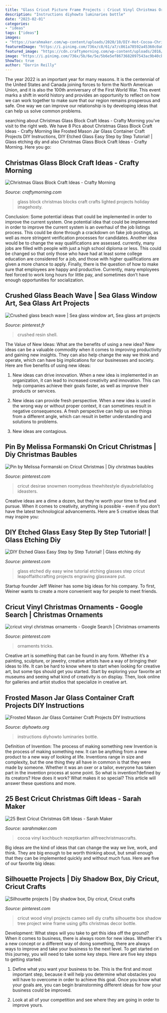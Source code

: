 ```yaml
---
title: "Glass Cricut Picture Frame Projects : Cricut Vinyl Christmas Ornaments"
description: "Instructions diyhowto luminaries bottle"
date: "2023-02-01"
categories:
- "ideas"
tags: ["ideas"]
images:
- "https://sarahmaker.com/wp-content/uploads/2020/10/DIY-Hot-Cocoa-Christmas-Mug-Gift.jpg"
featuredImage: "https://i.pinimg.com/736x/c8/61/a7/c861a78592a45360c0a0b7d8b4fa5faa.jpg"
featured_image: "https://cdn.craftymorning.com/wp-content/uploads/2016/08/christmas-glass-block-crafts.png"
image: "https://i.pinimg.com/736x/5b/6e/5e/5b6e5ef8673682097543ac9b40cb1d63.jpg"
ShowToc: true
author: "Darrin Reilly"
---
```



The year 2022 is an important year for many reasons. It is the centennial of the United States and Canada joining forces to form the North American Union, and it is also the 100th anniversary of the First World War. This event marks a shift in world history and provides an opportunity to reflect on how we can work together to make sure that our region remains prosperous and safe. One way we can improve our relationship is by developing ideas that can help us solve common problems.

	

		
searching about Christmas Glass Block Craft Ideas - Crafty Morning you've visit to the right web. We have 8 Pics about Christmas Glass Block Craft Ideas - Crafty Morning like Frosted Mason Jar Glass Container Craft Projects DIY Instructions, DIY Etched Glass Easy Step by Step Tutorial! | Glass etching diy and also Christmas Glass Block Craft Ideas - Crafty Morning. Here you go:
		
    
## Christmas Glass Block Craft Ideas - Crafty Morning

<img loading=lazy src="https://cdn.craftymorning.com/wp-content/uploads/2016/08/christmas-glass-block-crafts.png" onerror="this.onerror=null;this.src='https://tse3.mm.bing.net/th?id=OIP.5bfqAC1HvROFH_FMQ0t5NgHaHa&amp;pid=15.1';" alt="Christmas Glass Block Craft Ideas - Crafty Morning">

_Source: craftymorning.com_

>glass block christmas blocks craft crafts lighted projects holiday imagehosty. 

	

Conclusion: Some potential ideas that could be implemented in order to improve the current system.
One potential idea that could be implemented in order to improve the current system is an overhaul of the job listings process. This could be done through a crackdown on fake job postings, as well as more stringent verification processes for candidates. Another idea would be to change the way qualifications are assessed. currently, many jobs are filled with people with just a high school diploma or less. This could be changed so that only those who have had at least some college education are considered for a job, and those with higher qualifications are given a more chance to apply. Finally, there is the question of how to make sure that employees are happy and productive. Currently, many employees feel forced to work long hours for little pay, and sometimes don’t have enough opportunities for socialization.

    
## Crushed Glass Beach Wave | Sea Glass Window Art, Sea Glass Art Projects

<img loading=lazy src="https://i.pinimg.com/736x/c8/61/a7/c861a78592a45360c0a0b7d8b4fa5faa.jpg" onerror="this.onerror=null;this.src='https://tse4.mm.bing.net/th?id=OIP.tebmiLtiIzLLxOXgI7pVvAHaI_&amp;pid=15.1';" alt="Crushed glass beach wave | Sea glass window art, Sea glass art projects">

_Source: pinterest.fr_

>crushed resin shell. 

	

The Value of New Ideas: What are the benefits of using a new idea?
New ideas can be a valuable commodity when it comes to improving productivity and gaining new insights. They can also help change the way we think and operate, which can have big implications for our businesses and society. Here are five benefits of using new ideas:
1. New ideas can drive innovation. When a new idea is implemented in an organization, it can lead to increased creativity and innovation. This can help companies achieve their goals faster, as well as improve their products or services.

2. New ideas can provide fresh perspective. When a new idea is used in the wrong way or without proper context, it can sometimes result in negative consequences. A fresh perspective can help us see things from a different angle, which can result in better understanding and solutions to problems.

3. New ideas are contagious.

    
## Pin By Melissa Formanski On Cricut Christmas | Diy Christmas Baubles

<img loading=lazy src="https://i.pinimg.com/736x/bd/72/dd/bd72dd6f7f45bc0a199ab6d7771564e7.jpg" onerror="this.onerror=null;this.src='https://tse1.mm.bing.net/th?id=OIP.Dm6ExdsjoEHIbkWXfiULewHaMY&amp;pid=15.1';" alt="Pin by Melissa Formanski on Cricut Christmas | Diy christmas baubles">

_Source: pinterest.com_

>cricut desirae snowmen roomydeas thewhitestyle diyaubriellablog ideasters. 

	

Creative ideas are a dime a dozen, but they're worth your time to find and pursue. When it comes to creativity, anything is possible - even if you don't have the latest technological advancements. Here are 5 creative ideas that may inspire you: 

    
## DIY Etched Glass Easy Step By Step Tutorial! | Glass Etching Diy

<img loading=lazy src="https://i.pinimg.com/736x/5b/6e/5e/5b6e5ef8673682097543ac9b40cb1d63.jpg" onerror="this.onerror=null;this.src='https://tse1.mm.bing.net/th?id=OIP.4yX3ytklMJiiS177x9TqpQHaIr&amp;pid=15.1';" alt="DIY Etched Glass Easy Step by Step Tutorial! | Glass etching diy">

_Source: pinterest.com_

>glass etched diy easy wine tutorial etching glasses step cricut leapoffaithcrafting projects engraving glassware put. 

	

Startup founder Jeff Weiner has some big ideas for his company. To first, Weiner wants to create a more convenient way for people to meet friends.

    
## Cricut Vinyl Christmas Ornaments - Google Search | Christmas Ornaments

<img loading=lazy src="https://i.pinimg.com/736x/7f/82/1e/7f821ebd08e80ffa9c45740d7f7ec4c8.jpg" onerror="this.onerror=null;this.src='https://tse3.mm.bing.net/th?id=OIP.Gk6Eal3wuF-erScOtzMqZQHaJ3&amp;pid=15.1';" alt="cricut vinyl christmas ornaments - Google Search | Christmas ornaments">

_Source: pinterest.com_

>ornaments tricks. 

	

Creative art is something that can be found in any form. Whether it’s a painting, sculpture, or jewelry, creative artists have a way of bringing their ideas to life. It can be hard to know where to start when looking for creative art, but some tips should get you started. Start by exploring your favorite art museums and seeing what kind of creativity is on display. Then, look online for galleries and artist studios that specialize in creative art.

    
## Frosted Mason Jar Glass Container Craft Projects DIY Instructions

<img loading=lazy src="https://www.diyhowto.org/wp-content/uploads/DIYHowto-Frosted-Mason-Jar-Glass-Container-Craft-Projects-DIY-Instructions-14.jpg" onerror="this.onerror=null;this.src='https://tse4.mm.bing.net/th?id=OIP._J97WS_ocIFogKIILONeTAHaRq&amp;pid=15.1';" alt="Frosted Mason Jar Glass Container Craft Projects DIY Instructions">

_Source: diyhowto.org_

>instructions diyhowto luminaries bottle. 

	

Definition of Invention: The process of making something new
Invention is the process of making something new. It can be anything from a new product to a new way of looking at life. Inventions range in size and complexity, but the one thing they all have in common is that they were made by someone. Whether it was an oxer or a tailor, everyone has taken part in the invention process at some point. So what is invention?defined by its creators? How does it work? What makes it so special? This article will answer these questions and more.

    
## 25 Best Cricut Christmas Gift Ideas - Sarah Maker

<img loading=lazy src="https://sarahmaker.com/wp-content/uploads/2020/10/DIY-Hot-Cocoa-Christmas-Mug-Gift.jpg" onerror="this.onerror=null;this.src='https://tse4.mm.bing.net/th?id=OIP.Db6BeH8O2QroPoxl26vPDQHaL1&amp;pid=15.1';" alt="25 Best Cricut Christmas Gift Ideas - Sarah Maker">

_Source: sarahmaker.com_

>cocoa vinyl kochbuch rezeptkarten allfreechristmascrafts. 

	

Big ideas are the kind of ideas that can change the way we live, work, and think. They are big enough to be worth thinking about, but small enough that they can be implemented quickly and without much fuss. Here are five of our favorite big ideas: 

    
## Silhouette Projects | Diy Shadow Box, Diy Cricut, Cricut Crafts

<img loading=lazy src="https://i.pinimg.com/736x/64/0a/e5/640ae52c12066486f2c8c3cb08d28be9.jpg" onerror="this.onerror=null;this.src='https://tse3.mm.bing.net/th?id=OIP.6TkDZg-60VDetusHUfyU0AHaJ4&amp;pid=15.1';" alt="Silhouette projects | Diy shadow box, Diy cricut, Cricut crafts">

_Source: pinterest.com_

>cricut wood vinyl projects cameo sell diy crafts silhouette box shadow tree project wine frame using gifts christmas decor bottle. 

	

Development: What steps will you take to get this idea off the ground?
When it comes to business, there is always room for new ideas. Whether it's a new concept or a different way of doing something, there are always ways to improve and take your business to the next level. To get started on this journey, you will need to take some key steps. Here are five key steps to getting started:
1. Define what you want your business to be. This is the first and most important step, because it will help you determine what obstacles you will have to overcome in order to achieve this goal. Once you know what your goals are, you can begin brainstorming different ideas for how your business could be improved.

2. Look at all of your competition and see where they are going in order to improve yours.

